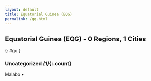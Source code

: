 ```yaml
---
layout: default
title: Equatorial Guinea (EQG)
permalink: /gq.html
---
```



## Equatorial Guinea (EQG) - 0 Regions, 1 Cities
{: #gq }





### Uncategorized _(1)_{:.count}


Malabo  •


 
